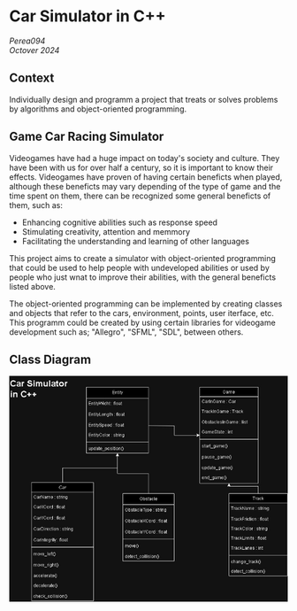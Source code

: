 # Car Simulator in C++
*Perea094* \
*Octover 2024* 

## Context
Individually design and programm a project that treats or solves problems by algorithms and object-oriented programming.

## Game Car Racing Simulator
Videogames have had a huge impact on today's society and culture. They have been with us for over half a century, so it is important to know their effects. 
Videogames have proven of having certain beneficts when played, although these beneficts may vary depending of the type of game and the time spent on them, there can be recognized some general beneficts of them, such as:
* Enhancing cognitive abilities such as response speed
* Stimulating creativity, attention and memmory
* Facilitating the understanding and learning of other languages

This project aims to create a simulator with object-oriented programming that could be used to help people with undeveloped abilities or used by people who just wnat to improve their abilities, with the general beneficts listed above. 

The object-oriented programming can be implemented by creating classes and objects that refer to the cars, environment, points, user iterface, etc.
This programm could be created by using certain libraries for videogame development such as; "Allegro", "SFML", "SDL", between others.

## Class Diagram
![Descripción de la imagen](images/class_diagram.jpg)
